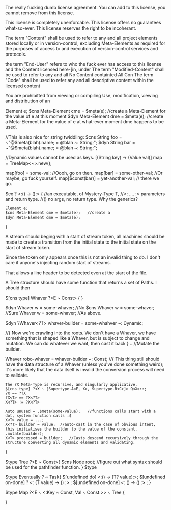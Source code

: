 The really fucking dumb license agreement.
You can add to this license, you cannot remove from this license.

This license is completely unenforcable.
This license offers no guarantees what-so-ever.
This license reserves the right to be incoherant.

The term "Content" 
	shall be used to refer to any and all project elements stored locally or in version-control, 
	excluding Meta-Elements as required for the purposes of access to and execution of version-control services and protocols.

the term "End-User" refers to who the fuck ever has access to this license and the Content licensed here-[in, under 
The term "Modified-Content" shall be used to refer to any and all 
No Content containted 
All Con
The term "Code" shall be used to refer any and all descriptive content within the licensed content

You are prohibitted from viewing or compiling
Use, modification, viewing and distribution of an

Element e;
$cns Meta-Element cme = $meta(e); 	//create a Meta-Element for the value of e at this moment
$dyn Meta-Element dme = $meta(e);	//create a Meta-Element for the value of e at what-ever moment dme happens to be used.


//This is also nice for string twiddling:
$cns String foo = ~"@$meta(blah).name; = @blah ~: String;";
$dyn String bar = ~"@$meta(blah).name; = @blah ~: String;";

//Dynamic values cannot be used as keys.
[(String key) -> (Value val)] map = TreeMap<~>.new();

map[foo] = some-val; //Oooh, go on then.
map[bar] = some-other-val; //Or maybe, go fuck yourself.
map[$const(bar)] = yet-another-val; // there we go.

$ex ?<T> <:() -> ():> {	
	//an executable, of Mystery-Type T,
	//<: .... :> parameters and return type.
	//() no args, no return type. Why the generics?
	
	Element e;
	$cns Meta-Element cme = $meta(e); 	//create a 
	$dyn Meta-Element dme = $meta(e);
	

}
	
A stream should beging with a start of stream token, all machines should be made to create a transition from the initial state to the initial state on the start of stream token.
	
Since the token only appears once this is not an invalid thing to do.
I don't care if anyone's injecting random start of streams.

That allows a line header to be detected even at the start of the file.

A Tree structure should have some function that returns a set of Paths.
I should then 

$[cns type] Whaver ?<E ~ Const> {
}
	
$dyn Whaver<T> w = some-whaver;	//No
$cns Whaver<T> w = some-whaver;	//Sure
Whaver<T> w = some-whaver;	//As above.

$dyn ?Whaver<?T> whaver-builder = some-whahver ~: Dynamic;

//{
	Now we're crawling into the roots.
	We don't have a Whaver, we have something that is shaped like a Whaver, but is subject to change and mutation.
	We can do whatever we want, then cast it back
}
...//Mutate the builder.

Whaver<T> robo-whaver = whaver-builder ~: Const;
//{
	This thing still should have the data structure of a Whaver (unless you've done something weird); it's more likely that the data itself is invalid
	the conversion process will need to validate.

	The ?X Meta-Type is recursive, and singularly applicative.
	$[cns type] ?<X ~ [Supertype-A<E, X>, Supertype-B<C>]> Q<X>::;
	?X == ??X
	?X<T> == ?X<?T>
	X<?T> != ?X<?T>
	
	Auto unused = .$meta(some-value);	//functions calls start with a dot, system function calls .$
	X<T> value = ...;
	X<?T> builder = value;	//auto-cast in the case of obvious intent, this initialises the builder to the value of the constant.
	.mutate(builder);
	X<T> processed = builder;	//Casts descend recursively through the structure converting all dynamic elements and validating.
	
}


$type Tree ?<E ~ Const>{
	$cns Node<E> root;
	//figure out what syntax should be used for the pathfinder function.
}
$type 
	
$type Eventually ?<T> ~ Task{
	$[undefined do] <:() -> (T? value):>;
	$[undefined on-done] ?<T> <: (T value) -> () :> ;
	$[undefined on-done] <: () -> () :> ;
}
	
$type Map ?<E ~ <:Key ~ Const, Val ~ Const:>> ~ Tree<E> {
	
}
